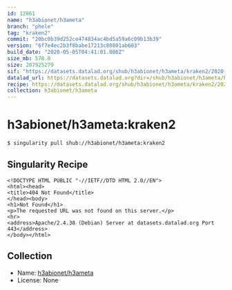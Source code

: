 ```yaml
---
id: 12861
name: "h3abionet/h3ameta"
branch: "phele"
tag: "kraken2"
commit: "20bc0b39d252ce474834ac4bd5a59a6c09b13b39"
version: "6f7e4ec2b3f8babe17213c80801ab683"
build_date: "2020-05-05T04:41:01.086Z"
size_mb: 578.0
size: 207925279
sif: "https://datasets.datalad.org/shub/h3abionet/h3ameta/kraken2/2020-05-05-20bc0b39-6f7e4ec2/6f7e4ec2b3f8babe17213c80801ab683.sif"
datalad_url: https://datasets.datalad.org?dir=/shub/h3abionet/h3ameta/kraken2/2020-05-05-20bc0b39-6f7e4ec2/
recipe: https://datasets.datalad.org/shub/h3abionet/h3ameta/kraken2/2020-05-05-20bc0b39-6f7e4ec2/Singularity
collection: h3abionet/h3ameta
---
```


# h3abionet/h3ameta:kraken2

```bash
$ singularity pull shub://h3abionet/h3ameta:kraken2
```

## Singularity Recipe

```singularity
<!DOCTYPE HTML PUBLIC "-//IETF//DTD HTML 2.0//EN">
<html><head>
<title>404 Not Found</title>
</head><body>
<h1>Not Found</h1>
<p>The requested URL was not found on this server.</p>
<hr>
<address>Apache/2.4.38 (Debian) Server at datasets.datalad.org Port 443</address>
</body></html>
```

## Collection

 - Name: [h3abionet/h3ameta](https://github.com/h3abionet/h3ameta)
 - License: None

